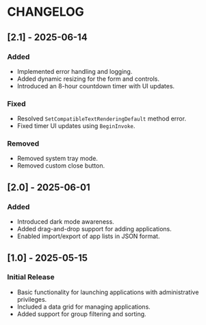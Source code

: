 # CHANGELOG

## [2.1] - 2025-06-14
### Added
- Implemented error handling and logging.
- Added dynamic resizing for the form and controls.
- Introduced an 8-hour countdown timer with UI updates.

### Fixed
- Resolved `SetCompatibleTextRenderingDefault` method error.
- Fixed timer UI updates using `BeginInvoke`.

### Removed
- Removed system tray mode.
- Removed custom close button.

## [2.0] - 2025-06-01
### Added
- Introduced dark mode awareness.
- Added drag-and-drop support for adding applications.
- Enabled import/export of app lists in JSON format.

## [1.0] - 2025-05-15
### Initial Release
- Basic functionality for launching applications with administrative privileges.
- Included a data grid for managing applications.
- Added support for group filtering and sorting.

